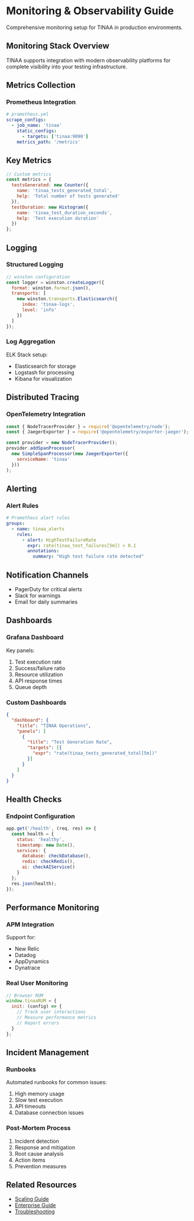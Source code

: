 # Monitoring & Observability Guide

Comprehensive monitoring setup for TINAA in production environments.

## Monitoring Stack Overview

TINAA supports integration with modern observability platforms for complete visibility into your testing infrastructure.

## Metrics Collection

### Prometheus Integration

```yaml
# prometheus.yml
scrape_configs:
  - job_name: 'tinaa'
    static_configs:
      - targets: ['tinaa:9090']
    metrics_path: '/metrics'
```

## Key Metrics

```javascript
// Custom metrics
const metrics = {
  testsGenerated: new Counter({
    name: 'tinaa_tests_generated_total',
    help: 'Total number of tests generated'
  }),
  testDuration: new Histogram({
    name: 'tinaa_test_duration_seconds',
    help: 'Test execution duration'
  })
};
```

## Logging

### Structured Logging

```javascript
// winston configuration
const logger = winston.createLogger({
  format: winston.format.json(),
  transports: [
    new winston.transports.Elasticsearch({
      index: 'tinaa-logs',
      level: 'info'
    })
  ]
});
```

### Log Aggregation

ELK Stack setup:
- Elasticsearch for storage
- Logstash for processing
- Kibana for visualization

## Distributed Tracing

### OpenTelemetry Integration

```javascript
const { NodeTracerProvider } = require('@opentelemetry/node');
const { JaegerExporter } = require('@opentelemetry/exporter-jaeger');

const provider = new NodeTracerProvider();
provider.addSpanProcessor(
  new SimpleSpanProcessor(new JaegerExporter({
    serviceName: 'tinaa'
  }))
);
```

## Alerting

### Alert Rules

```yaml
# Prometheus alert rules
groups:
  - name: tinaa_alerts
    rules:
      - alert: HighTestFailureRate
        expr: rate(tinaa_test_failures[5m]) > 0.1
        annotations:
          summary: "High test failure rate detected"
```

## Notification Channels

- PagerDuty for critical alerts
- Slack for warnings
- Email for daily summaries

## Dashboards

### Grafana Dashboard

Key panels:
1. Test execution rate
2. Success/failure ratio
3. Resource utilization
4. API response times
5. Queue depth

### Custom Dashboards

```json
{
  "dashboard": {
    "title": "TINAA Operations",
    "panels": [
      {
        "title": "Test Generation Rate",
        "targets": [{
          "expr": "rate(tinaa_tests_generated_total[5m])"
        }]
      }
    ]
  }
}
```

## Health Checks

### Endpoint Configuration

```javascript
app.get('/health', (req, res) => {
  const health = {
    status: 'healthy',
    timestamp: new Date(),
    services: {
      database: checkDatabase(),
      redis: checkRedis(),
      ai: checkAIService()
    }
  };
  res.json(health);
});
```

## Performance Monitoring

### APM Integration

Support for:
- New Relic
- Datadog
- AppDynamics
- Dynatrace

### Real User Monitoring

```javascript
// Browser RUM
window.tinaaRUM = {
  init: (config) => {
    // Track user interactions
    // Measure performance metrics
    // Report errors
  }
};
```

## Incident Management

### Runbooks

Automated runbooks for common issues:
1. High memory usage
2. Slow test execution
3. API timeouts
4. Database connection issues

### Post-Mortem Process

1. Incident detection
2. Response and mitigation
3. Root cause analysis
4. Action items
5. Prevention measures

## Related Resources

- [Scaling Guide](scaling.md)
- [Enterprise Guide](../ENTERPRISE_GUIDE.md)
- [Troubleshooting](../TROUBLESHOOTING.md)